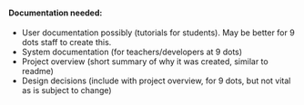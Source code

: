 #### Documentation needed:
 * User documentation possibly (tutorials for students). May be better for 9 dots staff to create this.
 * System documentation (for teachers/developers at 9 dots)
 * Project overview (short summary of why it was created, similar to readme)
 * Design decisions (include with project overview, for 9 dots, but not vital as is subject to change)
